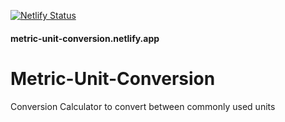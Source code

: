 [![Netlify Status](https://api.netlify.com/api/v1/badges/d7c0432d-61ca-4338-8b85-229b0800a49a/deploy-status)](https://app.netlify.com/sites/metric-unit-conversion/deploys)

#### metric-unit-conversion.netlify.app

# Metric-Unit-Conversion
Conversion Calculator to convert between commonly used units
